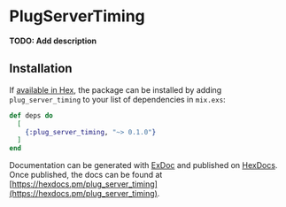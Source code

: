 # PlugServerTiming

**TODO: Add description**

## Installation

If [available in Hex](https://hex.pm/docs/publish), the package can be installed
by adding `plug_server_timing` to your list of dependencies in `mix.exs`:

```elixir
def deps do
  [
    {:plug_server_timing, "~> 0.1.0"}
  ]
end
```

Documentation can be generated with [ExDoc](https://github.com/elixir-lang/ex_doc)
and published on [HexDocs](https://hexdocs.pm). Once published, the docs can
be found at [https://hexdocs.pm/plug_server_timing](https://hexdocs.pm/plug_server_timing).

